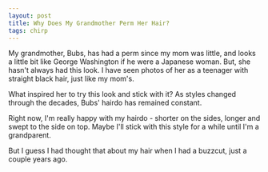 ```yaml
---
layout: post
title: Why Does My Grandmother Perm Her Hair?
tags: chirp
---
```

My grandmother, Bubs, has had a perm since my mom was little, and looks a little bit like George Washington if he were a Japanese woman. But, she hasn't always had this look. I have seen photos of her as a teenager with straight black hair, just like my mom's.

What inspired her to try this look and stick with it? As styles changed through the decades, Bubs' hairdo has remained constant.

Right now, I'm really happy with my hairdo - shorter on the sides, longer and swept to the side on top. Maybe I'll stick with this style for a while until I'm a grandparent. 

But I guess I had thought that about my hair when I had a buzzcut, just a couple years ago. 


